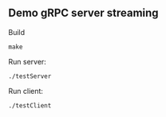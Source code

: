 
## Demo gRPC server streaming

Build

```
make
```

Run server:
```
./testServer
```

Run client:
```
./testClient
```
